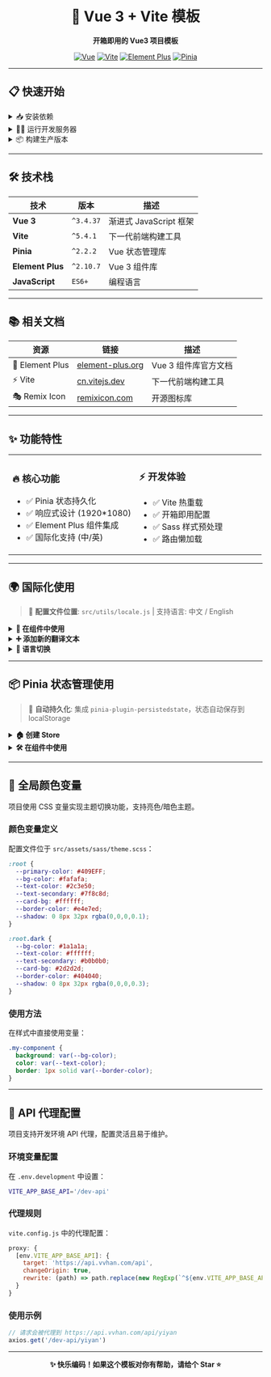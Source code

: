 <div align="center">

# 🚀 Vue 3 + Vite 模板

**开箱即用的 Vue3 项目模板**

[![Vue](https://img.shields.io/badge/Vue-3.x-4FC08D?style=flat-square&logo=vue.js)](https://vuejs.org/)
[![Vite](https://img.shields.io/badge/Vite-5.x-646CFF?style=flat-square&logo=vite)](https://vitejs.dev/)
[![Element Plus](https://img.shields.io/badge/Element%20Plus-2.x-409EFF?style=flat-square&logo=element)](https://element-plus.org/)
[![Pinia](https://img.shields.io/badge/Pinia-2.x-FFD859?style=flat-square&logo=pinia)](https://pinia.vuejs.org/)

</div>

---

## 📋 快速开始

<details>
<summary>📥 安装依赖</summary>

```bash
yarn
```
</details>

<details>
<summary>🏃‍♂️ 运行开发服务器</summary>

```bash
yarn dev
```
</details>

<details>
<summary>📦 构建生产版本</summary>

```bash
yarn build
```
</details>

---

## 🛠️ 技术栈

| 技术 | 版本 | 描述 |
|------|------|------|
| **Vue 3** | `^3.4.37` | 渐进式 JavaScript 框架 |
| **Vite** | `^5.4.1` | 下一代前端构建工具 |
| **Pinia** | `^2.2.2` | Vue 状态管理库 |
| **Element Plus** | `^2.10.7` | Vue 3 组件库 |
| **JavaScript** | `ES6+` | 编程语言 |

---

## 📚 相关文档

| 资源 | 链接 | 描述 |
|------|------|------|
| 🎨 Element Plus | [element-plus.org](https://element-plus.org/zh-CN/) | Vue 3 组件库官方文档 |
| ⚡ Vite | [cn.vitejs.dev](https://cn.vitejs.dev/guide/) | 下一代前端构建工具 |
| 🎭 Remix Icon | [remixicon.com](https://remixicon.com/) | 开源图标库 |

---

## ✨ 功能特性

<table>
<tr>
<td width="50%">

### 🔥 核心功能
- ✅ Pinia 状态持久化
- ✅ 响应式设计 (1920*1080)
- ✅ Element Plus 组件集成
- ✅ 国际化支持 (中/英)

</td>
<td width="50%">

### ⚡ 开发体验
- ✅ Vite 热重载
- ✅ 开箱即用配置
- ✅ Sass 样式预处理
- ✅ 路由懒加载

</td>
</tr>
</table>

---

## 🌍 国际化使用

> 📍 **配置文件位置**: `src/utils/locale.js` | 支持语言: 中文 / English

<details>
<summary><strong>📝 在组件中使用</strong></summary>

```javascript
import { t } from '@/utils/locale'

// 在模板中使用
{{ t('home.title') }}
```
</details>

<details>
<summary><strong>➕ 添加新的翻译文本</strong></summary>

在 `src/utils/locale.js` 的 `messages` 对象中添加：
```javascript
export const messages = {
  'zh-cn': {
    common: {
      save: '保存',
      cancel: '取消'
    }
  },
  'en': {
    common: {
      save: 'Save',
      cancel: 'Cancel'
    }
  }
}
```
</details>

<details>
<summary><strong>🔄 语言切换</strong></summary>

通过修改 `currentLocale.value` 来切换语言，Element Plus 组件会自动适配。
</details>

---

## 📦 Pinia 状态管理使用

> 🔋 **自动持久化**: 集成 `pinia-plugin-persistedstate`，状态自动保存到 localStorage

<details>
<summary><strong>🏠 创建 Store</strong></summary>

在 `src/store/` 目录下创建 store 文件：

```javascript
import { defineStore } from 'pinia'

export const useMainStore = defineStore('main', {
  state: () => {
    return { counter: 0 }
  },
  actions: {
    increment() {
      this.counter++
    }
  },
  persist: {
    enabled: true,  // 启用持久化
    strategies: [
      {
        key: 'main-store',  // 存储的 key
        storage: localStorage,  // 使用 localStorage
      }
    ]
  }
})
```
</details>

<details>
<summary><strong>🛠️ 在组件中使用</strong></summary>

```javascript
import { useMainStore } from '@/store/main'

const mainStore = useMainStore()
const { increment } = mainStore

// 访问状态
console.log(mainStore.counter)

// 调用 action
increment()
```
</details>

---

## 🎨 全局颜色变量

项目使用 CSS 变量实现主题切换功能，支持亮色/暗色主题。

### 颜色变量定义

配置文件位于 `src/assets/sass/theme.scss`：

```scss
:root {
  --primary-color: #409EFF;
  --bg-color: #fafafa;
  --text-color: #2c3e50;
  --text-secondary: #7f8c8d;
  --card-bg: #ffffff;
  --border-color: #e4e7ed;
  --shadow: 0 8px 32px rgba(0,0,0,0.1);
}

:root.dark {
  --bg-color: #1a1a1a;
  --text-color: #ffffff;
  --text-secondary: #b0b0b0;
  --card-bg: #2d2d2d;
  --border-color: #404040;
  --shadow: 0 8px 32px rgba(0,0,0,0.3);
}
```

### 使用方法

在样式中直接使用变量：
```scss
.my-component {
  background: var(--bg-color);
  color: var(--text-color);
  border: 1px solid var(--border-color);
}
```

---

## 🔗 API 代理配置

项目支持开发环境 API 代理，配置灵活且易于维护。

### 环境变量配置

在 `.env.development` 中设置：
```bash
VITE_APP_BASE_API='/dev-api'
```

### 代理规则

`vite.config.js` 中的代理配置：
```javascript
proxy: {
  [env.VITE_APP_BASE_API]: {
    target: 'https://api.vvhan.com/api',
    changeOrigin: true,
    rewrite: (path) => path.replace(new RegExp(`^${env.VITE_APP_BASE_API}`), '')
  }
}
```

### 使用示例

```javascript
// 请求会被代理到 https://api.vvhan.com/api/yiyan
axios.get('/dev-api/yiyan')
```

---

<div align="center">

**✨ 快乐编码！如果这个模板对你有帮助，请给个 Star ⭐**

</div>
